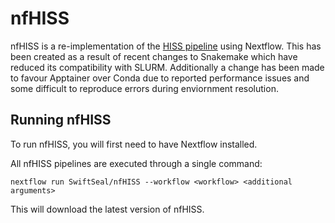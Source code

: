 # nfHISS

nfHISS is a re-implementation of the [HISS pipeline](https://github.com/SwiftSeal/HISS) using Nextflow.
This has been created as a result of recent changes to Snakemake which have reduced its compatibility with SLURM. Additionally a change has been made to favour Apptainer over Conda due to reported performance issues and some difficult to reproduce errors during enviornment resolution.

## Running nfHISS

To run nfHISS, you will first need to have Nextflow installed.

All nfHISS pipelines are executed through a single command:

```
nextflow run SwiftSeal/nfHISS --workflow <workflow> <additional arguments>
```

This will download the latest version of nfHISS.
